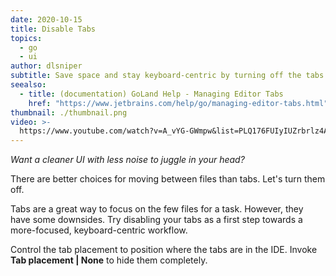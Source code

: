 ```yaml
---
date: 2020-10-15
title: Disable Tabs
topics:
  - go
  - ui
author: dlsniper
subtitle: Save space and stay keyboard-centric by turning off the tabs.
seealso:
  - title: (documentation) GoLand Help - Managing Editor Tabs
    href: "https://www.jetbrains.com/help/go/managing-editor-tabs.html"
thumbnail: ./thumbnail.png
video: >-
  https://www.youtube.com/watch?v=A_vYG-GWmpw&list=PLQ176FUIyIUZrbrlz4AY1V8VzBJKZyVlW&index=51
---
```


_Want a cleaner UI with less noise to juggle in your head?_

There are better choices for moving between files than tabs. Let's turn them off.

Tabs are a great way to focus on the few files for a task. However, they have some downsides. Try disabling your tabs as a first step towards a more-focused, keyboard-centric workflow.

Control the tab placement to position where the tabs are in the IDE. Invoke **Tab placement | None** to hide them completely.
